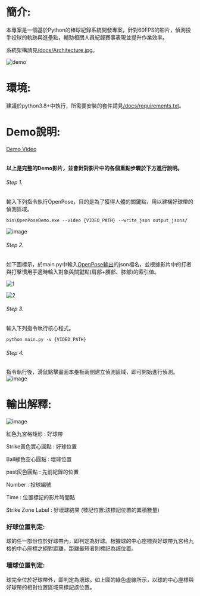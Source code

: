 # 簡介:

本專案是一個基於Python的棒球紀錄系統開發專案，針對60FPS的影片，偵測投手投球的軌跡與進壘點，輔助相關人員紀錄賽事表現並提升作業效率。  

系統架構請見[/docs/Architecture.jpg](https://github.com/C-H-Chen/baseball-trajectory-recorder/blob/main/docs/Architecture.jpg)。  

![demo](https://github.com/user-attachments/assets/274f601f-6839-482b-92c7-ebac2615efbe)  

# 環境:
建議於python3.8+中執行，所需要安裝的套件請見[/docs/requirements.txt](https://github.com/C-H-Chen/baseball-trajectory-recorder/blob/main/docs/requirements.txt)。   

# Demo說明:    
[Demo Video](https://github.com/user-attachments/assets/42b28758-cf5d-45fa-8b9e-b0cd29813e38)    

###### <h4>以上是完整的Demo影片，並會針對影片中的各個重點步驟於下方進行說明。

######  Step 1.  
輸入下列指令執行OpenPose，目的是為了獲得人體的關鍵點，用以建構好球帶的偵測區域。 

    bin\OpenPoseDemo.exe --video {VIDEO_PATH} --write_json output_jsons/       
    
![image](https://github.com/user-attachments/assets/7b8422ea-7835-4ed1-88ec-1793677f26ee)

######  Step 2.
如下圖標示，於main.py中輸入[OpenPose輸出](https://github.com/CMU-Perceptual-Computing-Lab/openpose/blob/master/doc/02_output.md#pose-output-format-body_25)的json檔名，並根據影片中的打者與打擊慣用手適時輸入對象與關鍵點(肩部+腰部、膝部)的索引值。  

![1](https://github.com/user-attachments/assets/e6abd71d-f7d5-413b-89da-e6eb46cb9d9a)  

![2](https://github.com/user-attachments/assets/d076af70-1d78-4ceb-98e2-2e77a9988844)

######  Step 3.
輸入下列指令執行核心程式。

    python main.py -v {VIDEO_PATH}  
    
######  Step 4. 
指令執行後，滑鼠點擊畫面本壘板兩側建立偵測區域，即可開始進行偵測。  
![image](https://github.com/user-attachments/assets/4a567b04-0f21-4c70-9cfc-c2867caa4926)

# 輸出解釋:  

![image](https://github.com/user-attachments/assets/b67e3666-a0c6-4600-b941-a03749da4eef)

紅色九宮格矩形 : 好球帶  

Strike黃色實心圓點 : 好球位置       

Ball綠色空心圓點 : 壞球位置       

past灰色圓點 : 先前紀錄的位置  

Number : 投球編號                  

Time : 位置標記的影片時間點       

Strike Zone Label : 好壞球結果 (標記位置:該標記位置的累積數量)  

<h3>好球位置判定:</h3>  
球的任一部份位於好球帶內，即判定為好球。根據球的中心座標與好球帶九宮格九格的中心座標之絕對距離，距離最短者則標記為該位置。    

<h3>壞球位置判定:</h3>  
球完全位於好球帶外，即判定為壞球。如上圖的綠色虛線所示，以球的中心座標與好球帶的相對位置區域來標記該位置。

